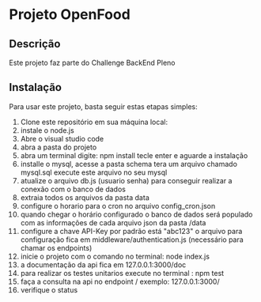 # Projeto OpenFood

## Descrição
Este projeto faz parte do Challenge BackEnd Pleno

## Instalação
Para usar este projeto, basta seguir estas etapas simples:

1. Clone este repositório em sua máquina local:
2. instale o node.js
3. Abre o visual studio code
4. abra a pasta do projeto
5. abra um terminal digite: npm install tecle enter e aguarde a instalação
6. installe o mysql, acesse a pasta schema tera um arquivo chamado mysql.sql execute este arquivo no seu mysql
7. atualize o arquivo db.js (usuario senha) para conseguir realizar a conexão com o banco de dados
8. extraia todos os arquivos da pasta data
9. configure o horario para o cron  no arquivo config_cron.json
10. quando chegar o horário configurado o banco de dados será populado com as informações de cada arquivo json da pasta /data
11. configure a chave API-Key por padrão está "abc123" o arquivo para configuração fica em middleware/authentication.js (necessário para chamar os endpoints)
12. inicie o projeto com o comando no terminal: node index.js
13. a documentação da api fica em 127.0.0.1:3000/doc
14. para realizar os testes unitarios execute no terminal : npm test
15. faça a consulta na api no endpoint /  exemplo: 127.0.0.1:3000/
16. verifique o status
